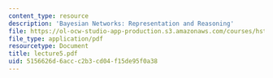 ```yaml
---
content_type: resource
description: 'Bayesian Networks: Representation and Reasoning'
file: https://ol-ocw-studio-app-production.s3.amazonaws.com/courses/hst-951j-medical-decision-support-spring-2003/5156626d6accc2b3cd04f15de95f0a38_lecture5.pdf
file_type: application/pdf
resourcetype: Document
title: lecture5.pdf
uid: 5156626d-6acc-c2b3-cd04-f15de95f0a38
---
```

